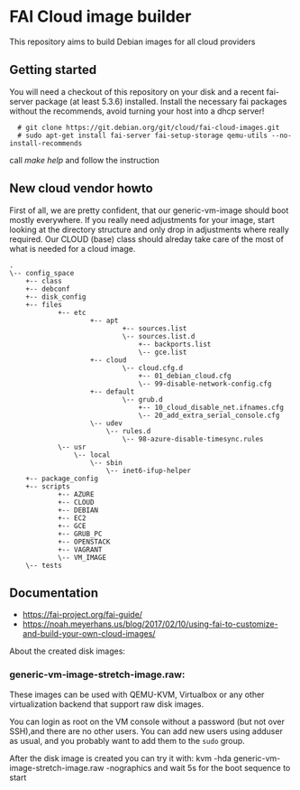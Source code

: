 # FAI Cloud image builder

This repository aims to build Debian images for all cloud providers

## Getting started

You will need a checkout of this repository on your disk and a recent fai-server package (at least 5.3.6) installed.
Install the necessary fai packages without the recommends, avoid turning your host into
a dhcp server!

```
  # git clone https://git.debian.org/git/cloud/fai-cloud-images.git 
  # sudo apt-get install fai-server fai-setup-storage qemu-utils --no-install-recommends
```

  call *make help* and follow the instruction

## New cloud vendor howto

First of all, we are pretty confident, that our generic-vm-image should boot mostly everywhere. If you really need adjustments for your image, start looking at the directory structure and only drop in adjustments where really required. Our CLOUD (base) class should alreday take care of the most of what is needed for a cloud image. 


    .
    \-- config_space
        +-- class
        +-- debconf
        +-- disk_config
        +-- files
                +-- etc
                        +-- apt
                                +-- sources.list
                                \-- sources.list.d
                                    +-- backports.list
                                    \-- gce.list
                        +-- cloud
                                \-- cloud.cfg.d
                                    +-- 01_debian_cloud.cfg
                                    \-- 99-disable-network-config.cfg
                        +-- default
                                \-- grub.d
                                    +-- 10_cloud_disable_net.ifnames.cfg
                                    \-- 20_add_extra_serial_console.cfg
                        \-- udev
                            \-- rules.d
                                \-- 98-azure-disable-timesync.rules
                \-- usr
                    \-- local
                        \-- sbin
                            \-- inet6-ifup-helper
        +-- package_config
        +-- scripts
                +-- AZURE
                +-- CLOUD
                +-- DEBIAN
                +-- EC2
                +-- GCE
                +-- GRUB_PC
                +-- OPENSTACK
                +-- VAGRANT
                \-- VM_IMAGE
        \-- tests


## Documentation

 * https://fai-project.org/fai-guide/
 * https://noah.meyerhans.us/blog/2017/02/10/using-fai-to-customize-and-build-your-own-cloud-images/


About the created disk images:

### generic-vm-image-stretch-image.raw:
These images can be used with QEMU-KVM, Virtualbox or any other virtualization backend that support raw disk images.

You can login as root on the VM console without a password (but not over SSH),and there are no other users. You can add new users using adduser as usual, and you probably want to add them to the `sudo` group.

After the disk image is created you can try it with:
kvm -hda generic-vm-image-stretch-image.raw -nographics
and wait 5s for the boot sequence to start
